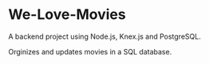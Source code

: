 # We-Love-Movies #

A backend project using Node.js, Knex.js and PostgreSQL.

Orginizes and updates movies in a SQL database.
